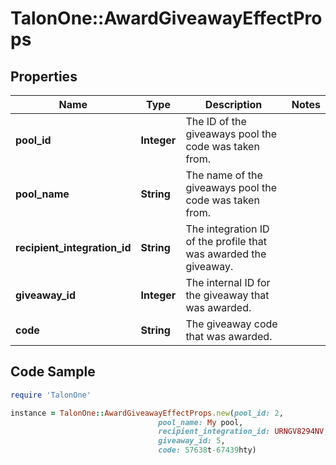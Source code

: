 # TalonOne::AwardGiveawayEffectProps

## Properties

Name | Type | Description | Notes
------------ | ------------- | ------------- | -------------
**pool_id** | **Integer** | The ID of the giveaways pool the code was taken from. | 
**pool_name** | **String** | The name of the giveaways pool the code was taken from. | 
**recipient_integration_id** | **String** | The integration ID of the profile that was awarded the giveaway. | 
**giveaway_id** | **Integer** | The internal ID for the giveaway that was awarded. | 
**code** | **String** | The giveaway code that was awarded. | 

## Code Sample

```ruby
require 'TalonOne'

instance = TalonOne::AwardGiveawayEffectProps.new(pool_id: 2,
                                 pool_name: My pool,
                                 recipient_integration_id: URNGV8294NV,
                                 giveaway_id: 5,
                                 code: 57638t-67439hty)
```


